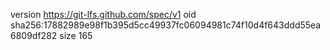 version https://git-lfs.github.com/spec/v1
oid sha256:17882989e98f1b395d5cc49937fc06094981c74f10d4f643ddd55ea6809df282
size 165
